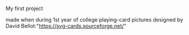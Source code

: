 My first project 

made when during 1st year of college
playing-card pictures designed by David Bellot:"https://svg-cards.sourceforge.net/"

